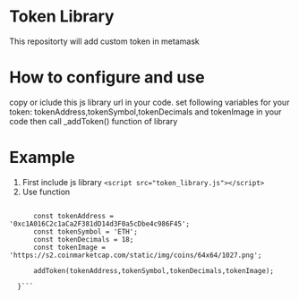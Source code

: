 # Token Library
This repositorty will add custom token in metamask 

# How to configure and use 
copy or iclude this js library url in your code.
set following variables for your token:
tokenAddress,tokenSymbol,tokenDecimals and tokenImage in your code then call _addToken() function of library

# Example
1) First include js library
     ```<script src="token_library.js"></script>```
2) Use function
  ```function _addToken(){

        const tokenAddress = '0xc1A016C2c1aCa2F381dD14d3F0a5cDbe4c986F45';
        const tokenSymbol = 'ETH';
        const tokenDecimals = 18;
        const tokenImage = 'https://s2.coinmarketcap.com/static/img/coins/64x64/1027.png';
        
        addToken(tokenAddress,tokenSymbol,tokenDecimals,tokenImage);
  
    }```
